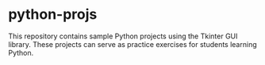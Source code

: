 # python-projs
This repository contains sample Python projects using the Tkinter GUI library. These projects can serve as practice exercises for students learning Python.
